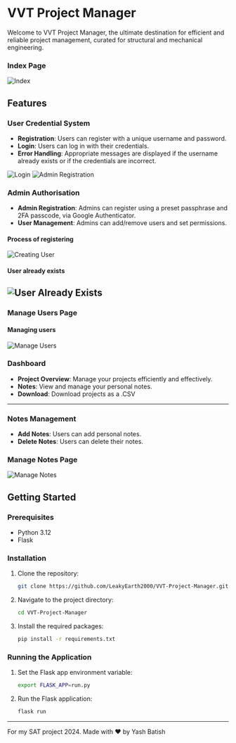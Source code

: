 # VVT Project Manager

Welcome to VVT Project Manager, the ultimate destination for efficient and reliable project management, curated for structural and mechanical engineering.
### Index Page
![Index](https://github.com/user-attachments/assets/59d1fb23-0fcd-4ca3-9bf8-9b7e3d3dda85)

## Features

### User Credential System
- **Registration**: Users can register with a unique username and password.
- **Login**: Users can log in with their credentials.
- **Error Handling**: Appropriate messages are displayed if the username already exists or if the credentials are incorrect.

![Login](https://github.com/user-attachments/assets/d56e38e4-cfca-4d7e-b491-a4fffb686839)
![Admin Registration](https://github.com/user-attachments/assets/5ce11b54-7d1f-4d6a-bf53-b5e9580ff81f)

### Admin Authorisation
- **Admin Registration**: Admins can register using a preset passphrase and 2FA passcode, via Google Authenticator.
- **User Management**: Admins can add/remove users and set permissions.

#### Process of registering
![Creating User](https://github.com/user-attachments/assets/2e5d4733-5a2b-4e0f-988a-e7a2ff894a63)

#### User already exists
![User Already Exists](https://github.com/user-attachments/assets/1494df6c-ddfb-4f99-ba96-7c715ec3a5cd)
----
### Manage Users Page
#### Managing users
![Manage Users](https://github.com/user-attachments/assets/26f0e955-42ff-47ce-bbf6-dc0834a54f09)

### Dashboard
- **Project Overview**: Manage your projects efficiently and effectively.
- **Notes**: View and manage your personal notes.
- **Download**: Download projects as a .CSV
----

### Notes Management
- **Add Notes**: Users can add personal notes.
- **Delete Notes**: Users can delete their notes.

### Manage Notes Page
![Manage Notes](https://github.com/user-attachments/assets/b4b3fc7c-ccae-4c0f-9a20-5d36eee0b958)


## Getting Started

### Prerequisites
- Python 3.12
- Flask

### Installation
1. Clone the repository:
    ```sh
    git clone https://github.com/LeakyEarth2000/VVT-Project-Manager.git
    ```
2. Navigate to the project directory:
    ```sh
    cd VVT-Project-Manager
    ```
3. Install the required packages:
    ```sh
    pip install -r requirements.txt
    ```

### Running the Application
1. Set the Flask app environment variable:
    ```sh
    export FLASK_APP=run.py
    ```
2. Run the Flask application:
    ```sh
    flask run
    ```

---

For my SAT project 2024. Made with ❤️ by Yash Batish
